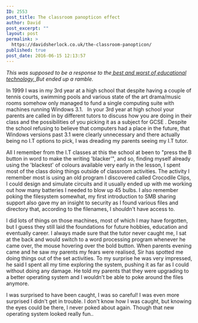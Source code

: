 ```yaml
---
ID: 2553
post_title: The classroom panopticon effect
author: David
post_excerpt: ""
layout: post
permalink: >
  https://davidsherlock.co.uk/the-classroom-panopticon/
published: true
post_date: 2016-06-15 12:13:57
---
```

<em>This was supposed to be a response to the<a href="https://lornamcampbell.wordpress.com/2016/06/14/leaders-and-monitors-the-best-and-the-worst-of-education-technology/"> best and worst of educational technology, </a>But ended up a ramble.</em>

In 1999 I was in my 3rd year at a high school that despite having a couple of tennis courts, swimming pools and various state of the art drama/music rooms somehow only managed to fund a single computing suite with machines running Windows 3.1.   In your 3rd year at high school your parents are called in by different tutors to discuss how you are doing in their class and the possibilities of you picking it as a subject for GCSE . Despite the school refusing to believe that computers had a place in the future, that Windows versions past 3.1 were clearly unnecessary and there actually being no I.T options to pick, I was dreading my parents seeing my I.T tutor.

All I remember from the I.T classes at this the school at been to "press the B button in word to make the writing 'blacker'", and so, finding myself already using the 'blackest' of colours available very early in the lesson, I spent most of the class doing things outside of classroom activities. The activity I remember most is using an old program I discovered called Crocodile Clips, I could design and simulate circuits and it usually ended up with me working out how many batteries I needed to blow up 45 bulbs. I also remember poking the filesystem somewhat, my first introduction to SMB sharing support also gave my an insight to security as I found various files and directory that, according to the filenames, I shouldn't have access to.

I did lots of things on those machines, most of which I may have forgotten, but I guess they still laid the foundations for future hobbies, education and eventually career. I always made sure that the tutor never caught me, I sat at the back and would switch to a word processing program whenever he came over, the mouse hovering over the bold button. When parents evening came and he saw my parents my fears were realised, Sir has spotted me doing things out of the set activities. To my surprise he was very impressed, he said I spent all my time exploring the system, pushing it as far as I could without doing any damage. He told my parents that they were upgrading to a better operating system and I wouldn't be able to poke around the files anymore.

I was surprised to have been caught, I was so careful! I was even more surprised I didn't get in trouble. I don't know how I was caught, but knowing the eyes could be there, I never poked about again. Though that new operating system looked really fun..

&nbsp;